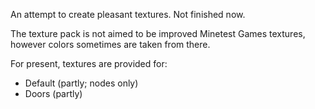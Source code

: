 An attempt to create pleasant textures. Not finished now.

The texture pack is not aimed to be improved Minetest Games textures, however colors sometimes are taken from there.

For present, textures are provided for:
- Default (partly; nodes only)
- Doors (partly)